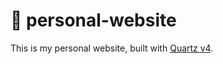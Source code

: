 # 🌱 personal-website

This is my personal website, built with [Quartz v4](https://github.com/jackyzha0/quartz).
